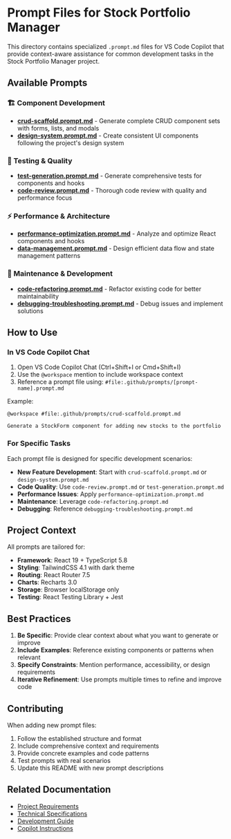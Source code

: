 # Prompt Files for Stock Portfolio Manager

This directory contains specialized `.prompt.md` files for VS Code Copilot that provide context-aware assistance for common development tasks in the Stock Portfolio Manager project.

## Available Prompts

### 🏗️ Component Development

- **[crud-scaffold.prompt.md](./crud-scaffold.prompt.md)** - Generate complete CRUD component sets with forms, lists, and modals
- **[design-system.prompt.md](./design-system.prompt.md)** - Create consistent UI components following the project's design system

### 🧪 Testing & Quality

- **[test-generation.prompt.md](./test-generation.prompt.md)** - Generate comprehensive tests for components and hooks
- **[code-review.prompt.md](./code-review.prompt.md)** - Thorough code review with quality and performance focus

### ⚡ Performance & Architecture

- **[performance-optimization.prompt.md](./performance-optimization.prompt.md)** - Analyze and optimize React components and hooks
- **[data-management.prompt.md](./data-management.prompt.md)** - Design efficient data flow and state management patterns

### 🔧 Maintenance & Development

- **[code-refactoring.prompt.md](./code-refactoring.prompt.md)** - Refactor existing code for better maintainability
- **[debugging-troubleshooting.prompt.md](./debugging-troubleshooting.prompt.md)** - Debug issues and implement solutions

## How to Use

### In VS Code Copilot Chat

1. Open VS Code Copilot Chat (Ctrl+Shift+I or Cmd+Shift+I)
2. Use the `@workspace` mention to include workspace context
3. Reference a prompt file using: `#file:.github/prompts/[prompt-name].prompt.md`

Example:

```
@workspace #file:.github/prompts/crud-scaffold.prompt.md

Generate a StockForm component for adding new stocks to the portfolio
```

### For Specific Tasks

Each prompt file is designed for specific development scenarios:

- **New Feature Development**: Start with `crud-scaffold.prompt.md` or `design-system.prompt.md`
- **Code Quality**: Use `code-review.prompt.md` or `test-generation.prompt.md`
- **Performance Issues**: Apply `performance-optimization.prompt.md`
- **Maintenance**: Leverage `code-refactoring.prompt.md`
- **Debugging**: Reference `debugging-troubleshooting.prompt.md`

## Project Context

All prompts are tailored for:

- **Framework**: React 19 + TypeScript 5.8
- **Styling**: TailwindCSS 4.1 with dark theme
- **Routing**: React Router 7.5
- **Charts**: Recharts 3.0
- **Storage**: Browser localStorage only
- **Testing**: React Testing Library + Jest

## Best Practices

1. **Be Specific**: Provide clear context about what you want to generate or improve
2. **Include Examples**: Reference existing components or patterns when relevant
3. **Specify Constraints**: Mention performance, accessibility, or design requirements
4. **Iterative Refinement**: Use prompts multiple times to refine and improve code

## Contributing

When adding new prompt files:

1. Follow the established structure and format
2. Include comprehensive context and requirements
3. Provide concrete examples and code patterns
4. Test prompts with real scenarios
5. Update this README with new prompt descriptions

## Related Documentation

- [Project Requirements](../docs/PRD.md)
- [Technical Specifications](../docs/TECHNICAL_SPEC.md)
- [Development Guide](../docs/DEVELOPMENT_GUIDE.md)
- [Copilot Instructions](../copilot-instructions.md)
